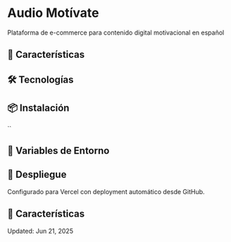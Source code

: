 # Audio Motívate

Plataforma de e-commerce para contenido digital motivacional en español

## 🚀 Características


## 🛠️ Tecnologías

## 📦 Instalación

``
## 🔧 Variables de Entorno


## 🚀 Despliegue

Configurado para Vercel con deployment automático desde GitHub.

## 📱 Características

Updated: Jun 21, 2025
